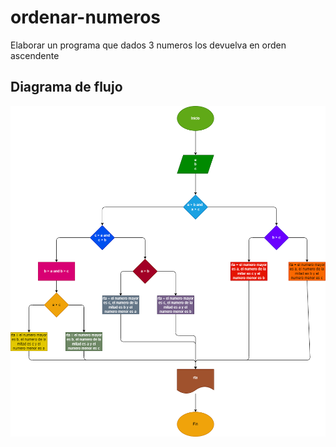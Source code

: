 # ordenar-numeros
Elaborar un programa que dados 3 numeros los devuelva en orden ascendente

## Diagrama de flujo
![Diagrama de flujo](ordenar.png "diagrama de flujo")
